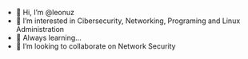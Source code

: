 - 👋 Hi, I’m @leonuz
- 👀 I’m interested in Cibersecurity, Networking, Programing and Linux Administration
- 🌱 Always learning...
- 💞️ I’m looking to collaborate on Network Security 

<!---
leonuz/leonuz is a ✨ special ✨ repository because its `README.md` (this file) appears on your GitHub profile.
You can click the Preview link to take a look at your changes.
--->
